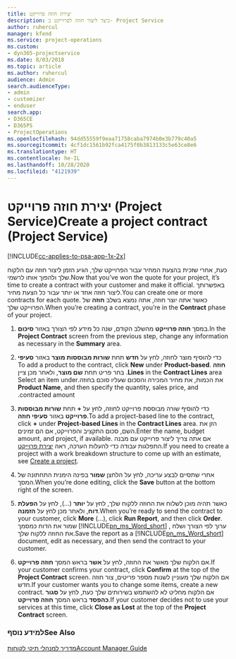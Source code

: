 ```yaml
---
title: יצירת חוזה פרוייקט
description: כיצד ליצור חוזה לפרוייקט ב- Project Service
author: ruhercul
manager: kfend
ms.service: project-operations
ms.custom:
- dyn365-projectservice
ms.date: 8/03/2018
ms.topic: article
ms.author: ruhercul
audience: Admin
search.audienceType:
- admin
- customizer
- enduser
search.app:
- D365CE
- D365PS
- ProjectOperations
ms.openlocfilehash: 94dd55559f9eaa71758caba7974b0e3b779c40a5
ms.sourcegitcommit: 4cf1dc1561b92fca4175f0b3813133c5e63ce8e6
ms.translationtype: HT
ms.contentlocale: he-IL
ms.lasthandoff: 10/28/2020
ms.locfileid: "4121939"
---
```

# <a name="create-a-project-contract-project-service"></a><span data-ttu-id="f4dfd-103">יצירת חוזה פרוייקט (Project Service)</span><span class="sxs-lookup"><span data-stu-id="f4dfd-103">Create a project contract (Project Service)</span></span>

[!INCLUDE[cc-applies-to-psa-app-1x-2x](../includes/cc-applies-to-psa-app-1x-2x.md)]

<span data-ttu-id="f4dfd-104">כעת, אחרי שזכית בהצעת המחיר עבור הפרוייקט שלך, הגיע הזמן ליצור חוזה עם הלקוח שלך ולהפוך אותו לרשמי.</span><span class="sxs-lookup"><span data-stu-id="f4dfd-104">Now that you’ve won the quote for your project, it’s time to create a contract with your customer and make it official.</span></span> <span data-ttu-id="f4dfd-105">באפשרותך ליצור חוזה אחד או יותר עבור כל הצעת מחיר.</span><span class="sxs-lookup"><span data-stu-id="f4dfd-105">You can create one or more contracts for each quote.</span></span> <span data-ttu-id="f4dfd-106">כאשר אתה יוצר חוזה, אתה נמצא בשלב **חוזה** של הפרוייקט שלך.</span><span class="sxs-lookup"><span data-stu-id="f4dfd-106">When you’re creating a contract, you’re in the **Contract** phase of your project.</span></span>  
  
1. <span data-ttu-id="f4dfd-107">במסך **חוזה פרוייקט** מהשלב הקודם, שנה כל מידע לפי הצורך באזור **סיכום**.</span><span class="sxs-lookup"><span data-stu-id="f4dfd-107">In the **Project Contract** screen from the previous step, change any information as necessary in the **Summary** area.</span></span>  
  
2. <span data-ttu-id="f4dfd-108">כדי להוסיף מוצר לחוזה, לחץ על **חדש** תחת **‏‫שורות מבוססות מוצר** באזור **סעיפי חוזה** .</span><span class="sxs-lookup"><span data-stu-id="f4dfd-108">To add a product to the contract, click **New** under **Product-based Lines** in the **Contract Lines** area.</span></span> <span data-ttu-id="f4dfd-109">בחר פריט תחת **שם מוצר**, ולאחר מכן ציין את הכמות, את מחיר המכירה ו‏‫‏‫הסכום שעליו סוכם בחוזה‬‬.</span><span class="sxs-lookup"><span data-stu-id="f4dfd-109">Select an item under **Product Name**, and then specify the quantity, sales price, and contracted amount.</span></span>  
  
3. <span data-ttu-id="f4dfd-110">כדי להוסיף שורה מבוססת פרוייקט לחוזה, לחץ על **+** תחת **שורות מבוססות פרוייקט** באזור **סעיפי חוזה**.</span><span class="sxs-lookup"><span data-stu-id="f4dfd-110">To add a project-based line to the contract, click **+** under **Project-based Lines** in the **Contract Lines** area.</span></span> <span data-ttu-id="f4dfd-111">הזן את השם, סכום התקציב והפרוייקט, אם הם זמינים.</span><span class="sxs-lookup"><span data-stu-id="f4dfd-111">Enter the name, budget amount, and project, if available.</span></span> <span data-ttu-id="f4dfd-112">אם אתה צריך ליצור פרוייקט עם מבנה התפלגות עבודה כדי להעלות הערכה, ראה [יצירת פרוייקט](../psa/create-project.md).</span><span class="sxs-lookup"><span data-stu-id="f4dfd-112">If you need to create a project with a work breakdown structure to come up with an estimate, see [Create a project](../psa/create-project.md).</span></span>  
  
4. <span data-ttu-id="f4dfd-113">אחרי שתסיים לבצע עריכה, לחץ על הלחצן **שמור** בפינה הימנית התחתונה של המסך.</span><span class="sxs-lookup"><span data-stu-id="f4dfd-113">When you’re done editing, click the **Save** button at the bottom right of the screen.</span></span>  
  
5. <span data-ttu-id="f4dfd-114">כאשר תהיה מוכן לשלוח את החוזה ללקוח שלך, לחץ על **יותר** (...), לחץ על **הפעלת דוח**, ולאחר מכן לחץ על **הזמנה**.</span><span class="sxs-lookup"><span data-stu-id="f4dfd-114">When you’re ready to send the contract to your customer, click **More** (…), click **Run Report**, and then click **Order**.</span></span> <span data-ttu-id="f4dfd-115">שמור את הדוח כמסמך [!INCLUDE[pn_ms_Word_short](../includes/pn-ms-word-short.md)] , ערוך לפי הצורך ושלח את החוזה ללקוח שלך.</span><span class="sxs-lookup"><span data-stu-id="f4dfd-115">Save the report as a [!INCLUDE[pn_ms_Word_short](../includes/pn-ms-word-short.md)] document, edit as necessary, and then send the contract to your customer.</span></span>  
  
6. <span data-ttu-id="f4dfd-116">אם הלקוח שלך מאשר את החוזה, לחץ על **אשר** בראש המסך **חוזה פרוייקט**.</span><span class="sxs-lookup"><span data-stu-id="f4dfd-116">If your customer confirms your contract, click **Confirm** at the top of the **Project Contract** screen.</span></span> <span data-ttu-id="f4dfd-117">אם הלקוח שלך מעוניין לשנות מספר פריטים, צור חוזה חדש.</span><span class="sxs-lookup"><span data-stu-id="f4dfd-117">If your customer wants you to change some items, create a new contract.</span></span> <span data-ttu-id="f4dfd-118">אם הלקוח מחליט לא להשתמש בשירותים שלך כעת, לחץ על **סגור כהפסד** בראש המסך **חוזה פרוייקט**.</span><span class="sxs-lookup"><span data-stu-id="f4dfd-118">If your customer decides not to use your services at this time, click **Close as Lost** at the top of the **Project Contract** screen.</span></span>  
  
### <a name="see-also"></a><span data-ttu-id="f4dfd-119">למידע נוסף</span><span class="sxs-lookup"><span data-stu-id="f4dfd-119">See Also</span></span>  
 [<span data-ttu-id="f4dfd-120">מדריך למנהלי תיקי לקוחות</span><span class="sxs-lookup"><span data-stu-id="f4dfd-120">Account Manager Guide</span></span>](../psa/account-manager-guide.md)
